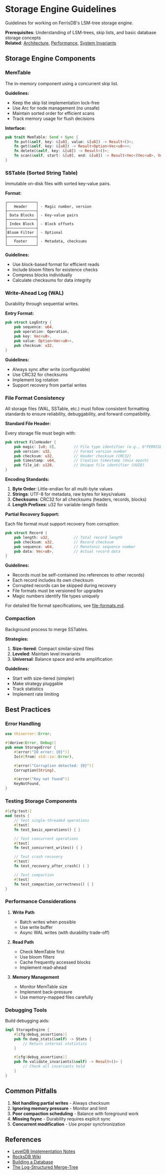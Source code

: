 # Storage Engine Guidelines

Guidelines for working on FerrisDB's LSM-tree storage engine.

**Prerequisites**: Understanding of LSM-trees, skip lists, and basic database storage concepts  
**Related**: [Architecture](architecture.md), [Performance](performance.md), [System Invariants](invariants.md)

## Storage Engine Components

### MemTable

The in-memory component using a concurrent skip list.

**Guidelines:**

- Keep the skip list implementation lock-free
- Use Arc for node management (no unsafe)
- Maintain sorted order for efficient scans
- Track memory usage for flush decisions

**Interface:**

```rust
pub trait MemTable: Send + Sync {
    fn put(&self, key: &[u8], value: &[u8]) -> Result<()>;
    fn get(&self, key: &[u8]) -> Result<Option<Vec<u8>>>;
    fn delete(&self, key: &[u8]) -> Result<()>;
    fn scan(&self, start: &[u8], end: &[u8]) -> Result<Vec<(Vec<u8>, Vec<u8>)>>;
}
```

### SSTable (Sorted String Table)

Immutable on-disk files with sorted key-value pairs.

**Format:**

```
┌─────────────┐
│   Header    │ - Magic number, version
├─────────────┤
│ Data Blocks │ - Key-value pairs
├─────────────┤
│ Index Block │ - Block offsets
├─────────────┤
│Bloom Filter │ - Optional
├─────────────┤
│   Footer    │ - Metadata, checksums
└─────────────┘
```

**Guidelines:**

- Use block-based format for efficient reads
- Include bloom filters for existence checks
- Compress blocks individually
- Calculate checksums for data integrity

### Write-Ahead Log (WAL)

Durability through sequential writes.

**Entry Format:**

```rust
pub struct LogEntry {
    pub sequence: u64,
    pub operation: Operation,
    pub key: Vec<u8>,
    pub value: Option<Vec<u8>>,
    pub checksum: u32,
}
```

**Guidelines:**

- Always sync after write (configurable)
- Use CRC32 for checksums
- Implement log rotation
- Support recovery from partial writes

### File Format Consistency

All storage files (WAL, SSTable, etc.) must follow consistent formatting standards to ensure reliability, debuggability, and forward compatibility.

**Standard File Header:**

Every storage file must begin with:

```rust
pub struct FileHeader {
    pub magic: [u8; 8],        // File type identifier (e.g., b"FERRISDB")
    pub version: u32,          // Format version number
    pub checksum: u32,         // Header checksum (CRC32)
    pub timestamp: u64,        // Creation timestamp (Unix epoch)
    pub file_id: u128,         // Unique file identifier (UUID)
}
```

**Encoding Standards:**

1. **Byte Order**: Little-endian for all multi-byte values
2. **Strings**: UTF-8 for metadata, raw bytes for keys/values
3. **Checksums**: CRC32 for all checksums (headers, records, blocks)
4. **Length Prefixes**: u32 for variable-length fields

**Partial Recovery Support:**

Each file format must support recovery from corruption:

```rust
pub struct Record {
    pub length: u32,           // Total record length
    pub checksum: u32,         // Record checksum
    pub sequence: u64,         // Monotonic sequence number
    pub data: Vec<u8>,         // Actual record data
}
```

**Guidelines:**

- Records must be self-contained (no references to other records)
- Each record includes its own checksum
- Corrupted records can be skipped during recovery
- File formats must be versioned for upgrades
- Magic numbers identify file types uniquely

For detailed file format specifications, see [file-formats.md](../file-formats.md).

### Compaction

Background process to merge SSTables.

**Strategies:**

1. **Size-tiered**: Compact similar-sized files
2. **Leveled**: Maintain level invariants
3. **Universal**: Balance space and write amplification

**Guidelines:**

- Start with size-tiered (simpler)
- Make strategy pluggable
- Track statistics
- Implement rate limiting

## Best Practices

### Error Handling

```rust
use thiserror::Error;

#[derive(Error, Debug)]
pub enum StorageError {
    #[error("IO error: {0}")]
    Io(#[from] std::io::Error),

    #[error("Corruption detected: {0}")]
    Corruption(String),

    #[error("Key not found")]
    KeyNotFound,
}
```

### Testing Storage Components

```rust
#[cfg(test)]
mod tests {
    // Test single-threaded operations
    #[test]
    fn test_basic_operations() { }

    // Test concurrent operations
    #[test]
    fn test_concurrent_writes() { }

    // Test crash recovery
    #[test]
    fn test_recovery_after_crash() { }

    // Test compaction
    #[test]
    fn test_compaction_correctness() { }
}
```

### Performance Considerations

1. **Write Path**

   - Batch writes when possible
   - Use write buffer
   - Async WAL writes (with durability trade-off)

2. **Read Path**

   - Check MemTable first
   - Use bloom filters
   - Cache frequently accessed blocks
   - Implement read-ahead

3. **Memory Management**
   - Monitor MemTable size
   - Implement back-pressure
   - Use memory-mapped files carefully

### Debugging Tools

Build debugging aids:

```rust
impl StorageEngine {
    #[cfg(debug_assertions)]
    pub fn dump_stats(&self) -> Stats {
        // Return internal statistics
    }

    #[cfg(debug_assertions)]
    pub fn validate_invariants(&self) -> Result<()> {
        // Check all invariants hold
    }
}
```

## Common Pitfalls

1. **Not handling partial writes** - Always checksum
2. **Ignoring memory pressure** - Monitor and limit
3. **Poor compaction scheduling** - Balance with foreground work
4. **Missing fsync** - Durability requires explicit sync
5. **Concurrent modification** - Use proper synchronization

## References

- [LevelDB Implementation Notes](https://github.com/google/leveldb/blob/main/doc/impl.md)
- [RocksDB Wiki](https://github.com/facebook/rocksdb/wiki)
- [Building a Database](https://cstack.github.io/db_tutorial/)
- [The Log-Structured Merge-Tree](https://www.cs.umb.edu/~poneil/lsmtree.pdf)
